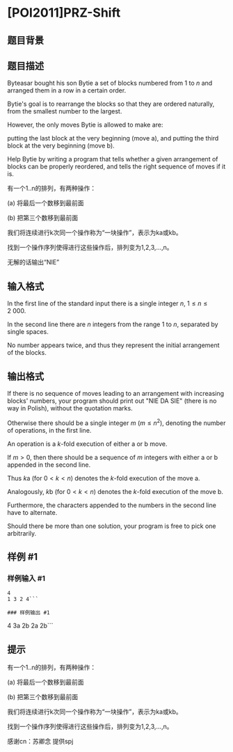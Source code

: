 # [POI2011]PRZ-Shift

## 题目背景



## 题目描述

Byteasar bought his son Bytie a set of blocks numbered from $1$ to $n$ and arranged them in a row in a certain order.

Bytie's goal is to rearrange the blocks so that they are ordered naturally, from the smallest number to the largest.

However, the only moves Bytie is allowed to make are:

putting the last block at the very beginning (move a), and                  putting the third block at the very beginning (move b).

Help Bytie by writing a program that tells whether a given arrangement of    blocks can be properly reordered, and tells the right sequence of moves if it is.

有一个1..n的排列，有两种操作：

(a) 将最后一个数移到最前面 

(b) 把第三个数移到最前面 

我们将连续进行k次同一个操作称为“一块操作”，表示为ka或kb。

找到一个操作序列使得进行这些操作后，排列变为1,2,3,…,n。

无解的话输出“NIE”


## 输入格式

In the first line of the standard input there is a single integer $n$, $1\le n\le 2\ 000$.

In the second line there are $n$ integers from the range $1$ to $n$, separated by single spaces.

No number appears twice, and thus they represent the initial arrangement of the blocks.


## 输出格式

If there is no sequence of moves leading to an arrangement with increasing blocks' numbers, your program should print out "NIE DA SIE" (there is no way in Polish), without the quotation marks.

Otherwise there should be a single integer $m$ ($m\le n^2$), denoting the number of operations, in the first line.

An operation is a $k$-fold execution of either a or b move.

If $m>0$, then there should be a sequence of $m$ integers with either a or b appended in the second line.

Thus $k$a (for $0<k<n$) denotes the $k$-fold execution of the move a.

Analogously, $k$b (for $0<k<n$) denotes the $k$-fold execution of the move b.

Furthermore, the characters appended to the numbers in the second line have to alternate.

Should there be more than one solution, your program is free to pick one arbitrarily.


## 样例 #1

### 样例输入 #1
```
4
1 3 2 4```

### 样例输出 #1

```
4
3a 2b 2a 2b```

## 提示

有一个1..n的排列，有两种操作：

(a) 将最后一个数移到最前面 

(b) 把第三个数移到最前面 

我们将连续进行k次同一个操作称为“一块操作”，表示为ka或kb。

找到一个操作序列使得进行这些操作后，排列变为1,2,3,…,n。

感谢cn：苏卿念 提供spj

